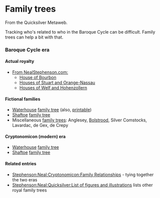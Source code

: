 
# Family trees

From the Quicksilver Metaweb.

Tracking who's related to who in the Baroque Cycle can be difficult. Family trees can help a bit with that.


### Baroque Cycle era


#### Actual royalty


* [From NealStephenson.com:](/http-www-nealstephenson-com-content-books-bc1-familytrees-htm)
	+ [House of Bourbon](/http-www-nealstephenson-com-family-bourbon-htm)
	+ [Houses of Stuart and Orange-Nassau](/http-www-nealstephenson-com-family-stuartorangenassau-htm)
	+ [Houses of Welf and Hohenzollern](/http-www-nealstephenson-com-family-welfhohenzollern-htm)

#### Fictional families


* [Waterhouse](/stephenson-neal-quicksilver-waterhouse-family) [family tree](/stephenson-neal-quicksilver-waterhouse-family-tree) (also, [printable](/image-waterhouse-v2-pdf))
* [Shaftoe](/stephenson-neal-quicksilver-shaftoe-family) [family tree](/image-baroqueshaftoefamilytreel-png)
* Miscellaneous [family trees](/image-shallow-wide-png): Anglesey, [Bolstrood](/stephenson-neal-quicksilver-bolstrood-family), Silver Comstocks, Lavardac, de Gex, de Crepy


#### Cryptonomicon (modern) era


* [Waterhouse](/stephenson-neal-quicksilver-waterhouse-family) [family tree](/image-waterhouse-modern-png)
* [Shaftoe](/stephenson-neal-quicksilver-shaftoe-family) [family tree](/image-mcmshaftoefamilytreel-png)


#### Related entries


* [Stephenson:Neal:Cryptonomicon:Family Relationships](/stephenson-neal-cryptonomicon-family-relationships) - tying together the two eras
* [Stephenson:Neal:Quicksilver:List of figures and illustrations](/stephenson-neal-quicksilver-list-of-figures-and-illustrations) lists other royal family trees
